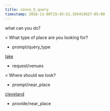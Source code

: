 ```yaml
---
title: convo_5_query
timestamp: 2016-11-08T15:45:51.195414627-05:00
---
```


what can you do?

< What type of place are you looking for?
* prompt/query_type

[lake](type)
* request/venues

< Where should we look?
* prompt/near_place

[cleveland](place)
* provide/near_place
